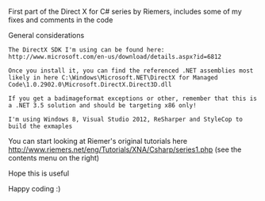 First part of the Direct X for C# series by Riemers, includes some of my fixes and comments in the code

General considerations

	The DirectX SDK I'm using can be found here: http://www.microsoft.com/en-us/download/details.aspx?id=6812

	Once you install it, you can find the referenced .NET assemblies most likely in here C:\Windows\Microsoft.NET\DirectX for Managed Code\1.0.2902.0\Microsoft.DirectX.Direct3D.dll

	If you get a badimageformat exceptions or other, remember that this is a .NET 3.5 solution and should be targeting x86 only!

	I'm using Windows 8, Visual Studio 2012, ReSharper and StyleCop to build the exmaples


You can start looking at Riemer's original tutorials here http://www.riemers.net/eng/Tutorials/XNA/Csharp/series1.php (see the contents menu on the right)

Hope this is useful

Happy coding :)
